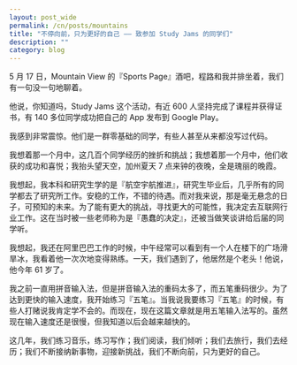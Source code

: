 ```yaml
---
layout: post_wide
permalink: /cn/posts/mountains
title: "不停向前，只为更好的自己 —— 致参加 Study Jams 的同学们"   
description: ""
category: blog
---
```


5 月 17 日，Mountain View 的『Sports Page』酒吧，程路和我并排坐着，我们有一句没一句地聊着。

他说，你知道吗，Study Jams 这个活动，有近 600 人坚持完成了课程并获得证书，有 140 多位同学成功把自己的 App 发布到 Google Play。

我感到非常震惊。他们是一群零基础的同学，有些人甚至从来都没写过代码。

我想着那一个月中，这几百个同学经历的挫折和挑战；我想着那一个月中，他们收获的成功和喜悦；我抬头望天空，加州夏天 7 点来钟的夜晚，全是瑰丽的晚霞。

我想起，我本科和研究生学的是『航空宇航推进』，研究生毕业后，几乎所有的同学都去了研究所工作。安稳的工作，不错的待遇。而对我来说，那是毫无悬念的日子，可预知的未来。为了能有更大的挑战，寻找更大的可能性，我决定去互联网行业工作。这在当时被一些老师称为是『愚蠢的决定』，还被当做笑谈讲给后届的同学听。

我想起，我还在阿里巴巴工作的时候，中午经常可以看到有一个人在楼下的广场滑旱冰，我看着他一次次地变得熟练。一天，我们遇到了，他居然是个老头！他说，他今年 61 岁了。

我之前一直用拼音输入法，但是拼音输入法的重码太多了，而五笔重码很少。为了达到更快的输入速度，我开始练习『五笔』。当我说我要练习『五笔』的时候，有些人打赌说我肯定学不会的。而现在，现在这篇文章就是用五笔输入法写的。虽然现在输入速度还是很慢，但我知道以后会越来越快的。

这几年，我们练习音乐，练习写作；我们阅读，我们倾听；我们去旅行，我们去经历；我们不断接纳新事物，迎接新挑战，我们不断向前，只为更好的自己。
